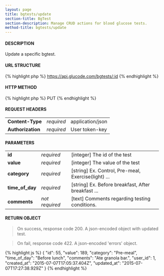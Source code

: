 ```yaml
---
layout: page
title: bgtests/update
section-title: BgTest
section-description: Manage CRUD actions for blood glucose tests.
method-title: bgtests/update
---
```


#### DESCRIPTION
<p class="message">Update a specific bgtest.</p>

#### URL STRUCTURE
{% highlight php %}
https://api.glucode.com/bgtests/:id
{% endhighlight %}

#### HTTP METHOD
{% highlight php %}
PUT
{% endhighlight %}

#### REQUEST HEADERS
<table>
  <tbody>
    <tr>
      <td><strong>Content-Type</strong></td>
      <td><em>required</em></td>
      <td>application/json</td>
    </tr>
    <tr>
      <td><strong>Authorization</strong></td>
      <td><em>required</em></td>
      <td>User token-key</td>
    </tr>
  </tbody>
</table>

#### PARAMETERS
<table>
  <tbody>
    <tr>
      <td><strong>id</strong></td>
      <td><em>required</em></td>
      <td>[integer] The id of the test</td>
    </tr>
    <tr>
      <td><strong>value</strong></td>
      <td><em>required</em></td>
      <td>[integer] The value of the test</td>
    </tr>
    <tr>
      <td><strong>category</strong></td>
      <td><em>required</em></td>
      <td>[string] Ex. Control, Pre-meal, Exercise(light) ...</td>
    </tr>
    <tr>
      <td><strong>time_of_day</strong></td>
      <td><em>required</em></td>
      <td>[string] Ex. Before breakfast, After breakfast ...</td>
    </tr>
    <tr>
      <td><strong>comments</strong></td>
      <td><em>not required</em></td>
      <td>[text] Comments regarding testing conditions.</td>
    </tr>
  </tbody>
</table>

#### RETURN OBJECT
>On success, response code 200. A json-encoded object with updated test.

>On fail, response code 422. A json-encoded 'errors' object.

{% highlight js %}
{
    "id": 55,
    "value": 189,
    "category": "Pre-meal",
    "time_of_day": "Before lunch",
    "comments": "Ate granola bar.",
    "user_id": 1,
    "created_at": "2015-07-07T17:05:37.404Z",
    "updated_at": "2015-07-07T17:27:38.929Z"
}
{% endhighlight %}
